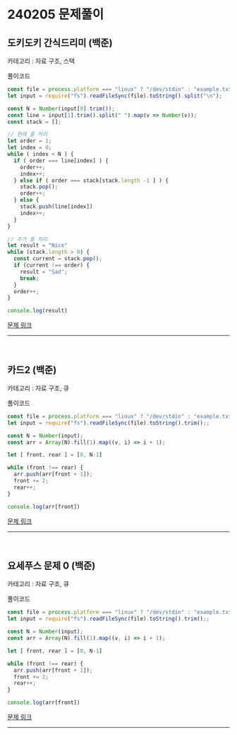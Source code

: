 # 240205 문제풀이

## 도키도키 간식드리미 (백준)

카테고리 : 자료 구조, 스택

풀이코드
```js
const file = process.platform === "linux" ? "/dev/stdin" : "example.txt";
let input = require("fs").readFileSync(file).toString().split("\n");

const N = Number(input[0].trim());
const line = input[1].trim().split(" ").map(v => Number(v));
const stack = [];

// 현재 줄 처리
let order = 1;
let index = 0;
while ( index < N ) {
  if ( order === line[index] ) {
    order++;
    index++;
  } else if ( order === stack[stack.length -1 ] ) {
    stack.pop();
    order++;
  } else {
    stack.push(line[index])
    index++;
  }
}

// 추가 줄 처리
let result = "Nice"
while (stack.length > 0) {
  const current = stack.pop();
  if (current !== order) {
    result = "Sad";
    break;
  }
  order++;
}

console.log(result)
```

[문제 링크](https://www.acmicpc.net/problem/12789)

<hr><br>

## 카드2 (백준)

카테고리 : 자료 구조, 큐

풀이코드
```js
const file = process.platform === "linux" ? "/dev/stdin" : "example.txt";
let input = require("fs").readFileSync(file).toString().trim();;

const N = Number(input);
const arr = Array(N).fill(1).map((v, i) => i + 1);

let [ front, rear ] = [0, N-1]

while (front !== rear) {
  arr.push(arr[front + 1]);
  front += 2;
  rear++;
}

console.log(arr[front])
```

[문제 링크](https://www.acmicpc.net/problem/2164)

<hr><br>

## 요세푸스 문제 0 (백준)

카테고리 : 자료 구조, 큐

풀이코드
```js
const file = process.platform === "linux" ? "/dev/stdin" : "example.txt";
let input = require("fs").readFileSync(file).toString().trim();;

const N = Number(input);
const arr = Array(N).fill(1).map((v, i) => i + 1);

let [ front, rear ] = [0, N-1]

while (front !== rear) {
  arr.push(arr[front + 1]);
  front += 2;
  rear++;
}

console.log(arr[front])
```

[문제 링크](https://www.acmicpc.net/problem/11866)

<hr><br>